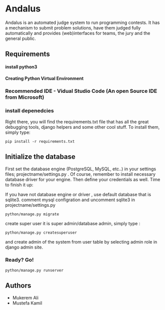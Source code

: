
# Andalus

Andalus is an automated judge system to run programming contests. It has a mechanism to submit problem solutions, have them judged fully automatically and provides (web)interfaces for teams, the jury and the general public.


## Requirements
#### install python3

#### Creating Python Virtual Environment 

### Recommended IDE - Vidual Studio Code (An open Source IDE from Microsoft)

### install depenedcies
Right there, you will find the requirements.txt file that has all the great debugging tools, django helpers and some other cool stuff. To install them, simply type:

```pip install -r requirements.txt```


## Initialize the database

First set the database engine (PostgreSQL, MySQL, etc..) in your settings files; 
projectname/settings.py . Of course, remember to install necessary database driver for your engine. Then define your credentials as well. Time to finish it up:

If you have not database engine or driver , use default database that is sqlite3. 
comment mysql configration and uncomment sqlite3 in projectname/settings.py

```python/manage.py migrate```

create super user it is super admin/database admin, simply type :

```python/manage.py createsuperuser```

and create admin of the system from user table by selecting admin role in django admin site.


### Ready? Go!


```python/manage.py runserver```


## Authors


* Mukerem Ali
* Mustefa Kamil
